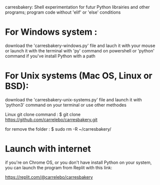 carresbakery:
Shell experimentation for futur Python librairies and other programs;
program code without 'elif' or 'else' conditions

# For Windows system :
download the 'carresbakery-windows.py' file
and lauch it with your mouse or launch it with the terminal with 'py' command on powershell or 'python' command if you've install Python with a path

# For Unix systems (Mac OS, Linux or BSD):
download the 'carresbakery-unix-systems.py' file
and launch it with 'python3' command on your terminal or use other methodes

Linux git clone command : 
$ git clone https://github.com/carrelebo/carresbakery.git

for remove the folder : $ sudo rm -R ~/carresbakery/

# Launch with internet

if you're on Chrome OS, or you don't have install Python on your system, you can launch the program from Replit with this link:

https://replit.com/@carrelebo/carresbakery
